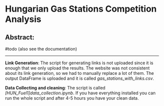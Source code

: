 # Hungarian Gas Stations Competition Analysis

Abstract:
---

#todo (also see the documentation)

---
**Link Generation**: The script for generating links is not uploaded since it is enough that we only upload the results. The website was not consistent about its link generation, so we had to manually replace a lot of them. The output DataFrame is uploaded and it is called *gas_stations_with_links.csv*.

**Data Collecting and cleaning**: The script is called *[HUN_Fuel1]data_collection.ipynb*. If you have everything installed you can run the whole script and after 4-5 hours you have your clean data.
